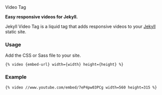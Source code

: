 Video Tag

**Easy responsive videos for Jekyll.**

Jekyll Video Tag is a liquid tag that adds responsive videos to your [Jekyll](http://jekyllrb.com) static site.

### Usage

Add the CSS or Sass file to your site.

```liquid
{% video {embed-url} width={width} height={height} %}
```

### Example

```liquid
{% video //www.youtube.com/embed/7eP4pw03PCg width=560 height=315 %}
```

